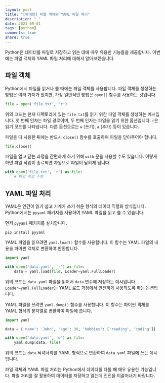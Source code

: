 ```yaml
---
layout: post
title: "[파이썬] 파일 객체와 YAML 파일 처리"
description: " "
date: 2023-09-01
tags: [python]
comments: true
share: true
---
```


Python은 데이터를 파일로 저장하고 읽는 데에 매우 유용한 기능들을 제공합니다. 이번에는 파일 객체와 YAML 파일 처리에 대해서 알아보겠습니다.

## 파일 객체

Python에서 파일을 읽거나 쓸 때에는 파일 객체를 사용합니다. 파일 객체를 생성하는 방법은 여러 가지가 있지만, 가장 일반적인 방법은 `open()` 함수를 사용하는 것입니다.

```python
file = open('file.txt', 'r')
```

위의 코드는 현재 디렉토리에 있는 `file.txt`를 읽기 위한 파일 객체를 생성하는 예시입니다. 첫 번째 인자는 파일 경로이며, 두 번째 인자는 파일을 읽기 위한 옵션입니다. `r`은 읽기 모드를 나타냅니다. 다른 옵션으로는 `w` (쓰기), `a` (추가) 등이 있습니다.

파일을 다 사용한 뒤에는 반드시 `close()` 함수를 호출하여 파일을 닫아주어야 합니다.

```python
file.close()
```

파일을 열고 닫는 과정을 간편하게 하기 위해 `with` 문을 사용할 수도 있습니다. 이렇게 하면 파일 작업이 종료되면 자동으로 파일이 닫히게 됩니다.

```python
with open('file.txt', 'r') as file:
    # 파일 작업 수행
```

## YAML 파일 처리

YAML은 인간이 읽기 쉽고 기계가 쓰기 쉬운 형식의 데이터 직렬화 방식입니다. Python에서는 `pyyaml` 패키지를 사용하여 YAML 파일을 읽고 쓸 수 있습니다.

먼저 `pyyaml` 패키지를 설치합니다.

```
pip install pyyaml
```

YAML 파일을 읽으려면 `yaml.load()` 함수를 사용합니다. 이 함수는 YAML 파일의 내용을 파이썬 객체로 변환하여 반환합니다.

```python
import yaml

with open('data.yaml', 'r') as file:
    data = yaml.load(file, Loader=yaml.FullLoader)
```

위의 코드는 `data.yaml` 파일을 읽어서 `data` 변수에 저장하는 예시입니다. `Loader=yaml.FullLoader`는 YAML 로드 과정에서 안전하게 사용되도록 하는 옵션입니다.

YAML 파일을 쓰려면 `yaml.dump()` 함수를 사용합니다. 이 함수는 파이썬 객체를 YAML 형식의 문자열로 변환하여 파일에 씁니다.

```python
import yaml

data = {'name': 'John', 'age': 30, 'hobbies': ['reading', 'coding']}

with open('data.yaml', 'w') as file:
    yaml.dump(data, file)
```

위의 코드는 `data` 딕셔너리를 YAML 형식으로 변환하여 `data.yaml` 파일에 쓰는 예시입니다.

파일 객체와 YAML 파일 처리는 Python에서 데이터를 다룰 때 매우 유용한 기능입니다. 파일 처리를 잘 활용하여 데이터를 저장하고 읽는데 진전을 이끌어내기 바랍니다.